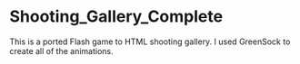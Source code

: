 Shooting_Gallery_Complete
=========================

This is a ported Flash game to HTML shooting gallery. I used GreenSock to create all of the animations. 
